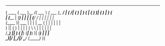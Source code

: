  _______  _______ _________ ______   _______ _________
(  ____ \(  ___  )\__   __/(  ___ \ (  ___  )\__   __/
| (    \/| (   ) |   ) (   | (   ) )| (   ) |   ) (   
| (_____ | (___) |   | |   | (__/ / | |   | |   | |   
(_____  )|  ___  |   | |   |  __ (  | |   | |   | |   
      ) || (   ) |   | |   | (  \ \ | |   | |   | |   
/\____) || )   ( |___) (___| )___) )| (___) |   | |   
\_______)|/     \|\_______/|/ \___/ (_______)   )_(   
                                                      
